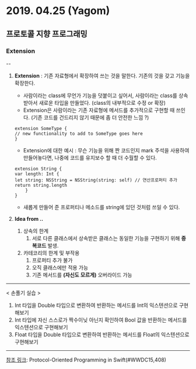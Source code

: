 # 2019. 04.25 (Yagom)

## 프로토콜 지향 프로그래밍

### Extension

--

1. <b>Extension</b>
	: 기존 자료형에서 확장하여 쓰는 것을 말한다. 기존의 것을 갖고 기능을 확장한다. 
	- 사람이라는 class에 무언가 기능을 덧붙이고 싶어서, 사람이라는 class를 상속받아서 새로운 타입을 만들었다. (class의 내부적으로 수정 or 확장)
	- Extension은 사람이라는 기존 자료형에 메서드를 추가적으로 구현할 때 쓰인다. (기존 코드를 건드리지 않기 때문에 좀 더 안전한 느낌 ?)
	
	```
	extension SomeType {
	// new functionality to add to SomeType goes here 
	}
	```
	- Extension에 대한 예시 : 무슨 기능을 위해 짠 코드인지 mark 주석을 사용하여 만들어놓다면, 나중에 코드를 유지보수 할 때 더 수월할 수 있다.

	```
	extension String {
	var length: Int {
	let string: NSString = NSString(string: self) // 연산프로퍼티 추가
	return string.length
		}
	}
	```
	
	- 새롭게 만들어 준 프로퍼티나 메소드를 string에 있던 것처럼 쓰일 수 있다.

	
2. <b> Idea from ..</b>

	1. 상속의 한계 
		1. 서로 다른 클래스에서 상속받은 클래스는 동일한 기능을 구현하기 위해 <b>중복코드</b> 발생.
	2. 카테코리의 한계 및 부작용
		1. 프로퍼티 추가 불가
		2. 오직 클래스에만 적용 가능
		3. 기존 메서드를 <b>(자신도 모르게)</b> 오버라이드 가능

---
 < 손풀기 실습 > <br>
 1. Int 타입을 Double 타입으로 변환하여 반환하는 메서드를 Int의 익스텐션으로 구현해보기<br>
 2. Int 타입에 자신 스스로가 짝수이닞 아닌지 확인하여 Bool 값을 반환하는 메서드를 익스텐션으로 구현해보기 <br>
 3. Float 타입을 Double 타입으로 변환하여 반환하는 메서드를 Float의 익스텐션으로 구현해보기


---
 
 



 [참조 링크]: Protocol-Oriented Programming in Swift(#WWDC15,408)

<br>
 
[참조 링크]: <https://developer.apple.com/videos/play/wwdc2015/408/>



